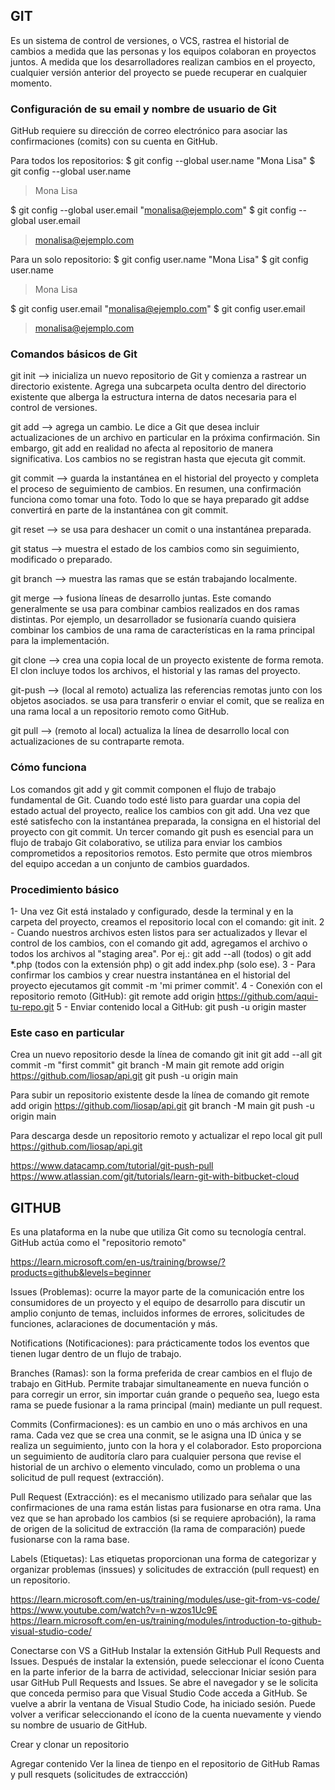 ## GIT
Es un sistema de control de versiones, o VCS, rastrea el historial de cambios a medida que las personas y los equipos colaboran en proyectos juntos. A medida que los desarrolladores realizan cambios en el proyecto, cualquier versión anterior del proyecto se puede recuperar en cualquier momento.

### Configuración de su email y nombre de usuario de Git
GitHub requiere su dirección de correo electrónico para asociar las confirmaciones (comits) con su cuenta en GitHub.

Para todos los repositorios:
  $ git config --global user.name "Mona Lisa"
  $ git config --global user.name
  > Mona Lisa

  $ git config --global user.email "monalisa@ejemplo.com"
  $ git config --global user.email
  > monalisa@ejemplo.com

Para un solo repositorio:
  $ git config user.name "Mona Lisa"
  $ git config user.name
  > Mona Lisa

  $ git config user.email "monalisa@ejemplo.com"
  $ git config user.email
  > monalisa@ejemplo.com

### Comandos básicos de Git
git init --> inicializa un nuevo repositorio de Git y comienza a rastrear un directorio existente. Agrega una subcarpeta oculta dentro del directorio existente que alberga la estructura interna de datos necesaria para el control de versiones.

git add --> agrega un cambio. Le dice a Git que desea incluir actualizaciones de un archivo en particular en la próxima confirmación. Sin embargo, git add en realidad no afecta al repositorio de manera significativa. Los cambios no se registran hasta que ejecuta git commit.

git commit --> guarda la instantánea en el historial del proyecto y completa el proceso de seguimiento de cambios. En resumen, una confirmación funciona como tomar una foto. Todo lo que se haya preparado git addse convertirá en parte de la instantánea con git commit.

git reset --> se usa para deshacer un comit o una instantánea preparada.

git status --> muestra el estado de los cambios como sin seguimiento, modificado o preparado.

git branch --> muestra las ramas que se están trabajando localmente.

git merge --> fusiona líneas de desarrollo juntas. Este comando generalmente se usa para combinar cambios realizados en dos ramas distintas. Por ejemplo, un desarrollador se fusionaría cuando quisiera combinar los cambios de una rama de características en la rama principal para la implementación.

git clone --> crea una copia local de un proyecto existente de forma remota. El clon incluye todos los archivos, el historial y las ramas del proyecto.

git-push --> (local al remoto) actualiza las referencias remotas junto con los objetos asociados. se usa para transferir o enviar el comit, que se realiza en una rama local a un repositorio remoto como GitHub.

git pull --> (remoto al local) actualiza la línea de desarrollo local con actualizaciones de su contraparte remota.

### Cómo funciona
Los comandos git add y git commit componen el flujo de trabajo fundamental de Git.
Cuando todo esté listo para guardar una copia del estado actual del proyecto, realice los cambios con git add. Una vez que esté satisfecho con la instantánea preparada, la consigna en el historial del proyecto con git commit.
Un tercer comando git push es esencial para un flujo de trabajo Git colaborativo, se utiliza para enviar los cambios comprometidos a repositorios remotos. Esto permite que otros miembros del equipo accedan a un conjunto de cambios guardados.

### Procedimiento básico
1- Una vez Git está instalado y configurado, desde la terminal y en la carpeta del proyecto, creamos el repositorio  local con el comando: git init.
2 - Cuando nuestros archivos esten listos para ser actualizados y llevar el control de los cambios, con el comando git add, agregamos el archivo o todos los archivos al "staging area". Por ej.: git add --all (todos) o git add *.php (todos con la extensión php) o git add index.php (solo ese).
3 - Para confirmar los cambios y crear nuestra instantánea en el historial del proyecto ejecutamos git commit -m 'mi primer commit'.
4 - Conexión con el repositorio remoto (GitHub): git remote add origin https://github.com/aqui-tu-repo.git
5 - Enviar contenido local a GitHub: git push -u origin master

### Este caso en particular

Crea un nuevo repositorio desde la línea de comando
git init
git add --all
git commit -m "first commit"
git branch -M main
git remote add origin https://github.com/liosap/api.git
git push -u origin main

Para subir un repositorio existente desde la línea de comando
git remote add origin https://github.com/liosap/api.git
git branch -M main
git push -u origin main

Para descarga desde un repositorio remoto y actualizar el repo local
git pull https://github.com/liosap/api.git

https://www.datacamp.com/tutorial/git-push-pull
https://www.atlassian.com/git/tutorials/learn-git-with-bitbucket-cloud


## GITHUB
Es una plataforma en la nube que utiliza Git como su tecnología central. GitHub actúa como el "repositorio remoto"

https://learn.microsoft.com/en-us/training/browse/?products=github&levels=beginner

Issues (Problemas): ocurre la mayor parte de la comunicación entre los consumidores de un proyecto y el equipo de desarrollo para discutir un amplio conjunto de temas, incluidos informes de errores, solicitudes de funciones, aclaraciones de documentación y más.

Notifications (Notificaciones): para prácticamente todos los eventos que tienen lugar dentro de un flujo de trabajo.

Branches (Ramas): son la forma preferida de crear cambios en el flujo de trabajo en GitHub. Permite trabajar simultaneamente en nueva función o para corregir un error, sin importar cuán grande o pequeño sea, luego esta rama se puede fusionar a la rama principal (main) mediante un pull request.

Commits (Confirmaciones): es un cambio en uno o más archivos en una rama. Cada vez que se crea una conmit, se le asigna una ID única y se realiza un seguimiento, junto con la hora y el colaborador. Esto proporciona un seguimiento de auditoría claro para cualquier persona que revise el historial de un archivo o elemento vinculado, como un problema o una solicitud de pull request (extracción).

Pull Request (Extracción): es el mecanismo utilizado para señalar que las confirmaciones de una rama están listas para fusionarse en otra rama. Una vez que se han aprobado los cambios (si se requiere aprobación), la rama de origen de la solicitud de extracción (la rama de comparación) puede fusionarse con la rama base.

Labels (Etiquetas): Las etiquetas proporcionan una forma de categorizar y organizar problemas (inssues) y solicitudes de extracción (pull request) en un repositorio.



https://learn.microsoft.com/en-us/training/modules/use-git-from-vs-code/
https://www.youtube.com/watch?v=n-wzos1Uc9E
https://learn.microsoft.com/en-us/training/modules/introduction-to-github-visual-studio-code/

Conectarse con VS a GitHub
Instalar la extensión GitHub Pull Requests and Issues.
Después de instalar la extensión, puede seleccionar el ícono Cuenta en la parte inferior de la barra de actividad, seleccionar Iniciar sesión para usar GitHub Pull Requests and Issues. Se abre el navegador y se le solicita que conceda permiso para que Visual Studio Code acceda a GitHub. Se vuelve a abrir la ventana de Visual Studio Code, ha iniciado sesión.
Puede volver a verificar seleccionando el ícono de la cuenta nuevamente y viendo su nombre de usuario de GitHub.

Crear y clonar un repositorio

Agregar contenido
Ver la linea de tienpo en el repositorio de GitHub
Ramas y pull resquets (solicitudes de extraccción)